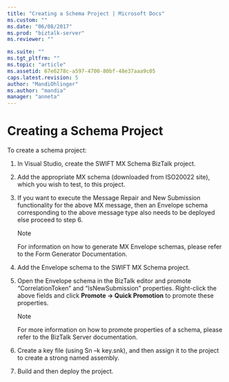 ```yaml
---
title: "Creating a Schema Project | Microsoft Docs"
ms.custom: ""
ms.date: "06/08/2017"
ms.prod: "biztalk-server"
ms.reviewer: ""

ms.suite: ""
ms.tgt_pltfrm: ""
ms.topic: "article"
ms.assetid: 67e6278c-a597-4700-80bf-48e37aaa9c05
caps.latest.revision: 5
author: "MandiOhlinger"
ms.author: "mandia"
manager: "anneta"
---
```

# Creating a Schema Project
To create a schema project:  
  
1.  In Visual Studio, create the SWIFT MX Schema BizTalk project.  
  
2.  Add the appropriate MX schema (downloaded from ISO20022 site), which you wish to test, to this project.  
  
3.  If you want to execute the Message Repair and New Submission functionality for the above MX message, then an Envelope schema corresponding to the above message type also needs to be deployed else proceed to step 6.  
  
    > [!NOTE]
    >  For information on how to generate MX Envelope schemas, please refer to the Form Generator Documentation.  
  
4.  Add the Envelope schema to the SWIFT MX Schema project.  
  
5.  Open the Envelope schema in the BizTalk editor and promote “CorrelationToken” and “IsNewSubmission” properties. Right-click the above fields and click **Promote -> Quick Promotion** to promote these properties.  
  
    > [!NOTE]
    >  For more information on how to promote properties of a schema, please refer to the BizTalk Server documentation.  
  
6.  Create a key file (using Sn –k key.snk), and then assign it to the project to create a strong named assembly.  
  
7.  Build and then deploy the project.